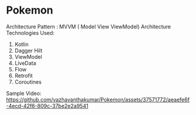 # Pokemon

 Architecture Pattern : MVVM ( Model View ViewModel) Architecture
 Technologies Used: 
 1. Kotlin
 2. Dagger Hilt
 3. ViewModel
 4. LiveData
 5. Flow
 6. Retrofit
 7. Coroutines

Sample Video:
https://github.com/vazhavanthakumar/Pokemon/assets/37571772/aeaefe6f-4ecd-42f6-809c-37be2e2a9541



